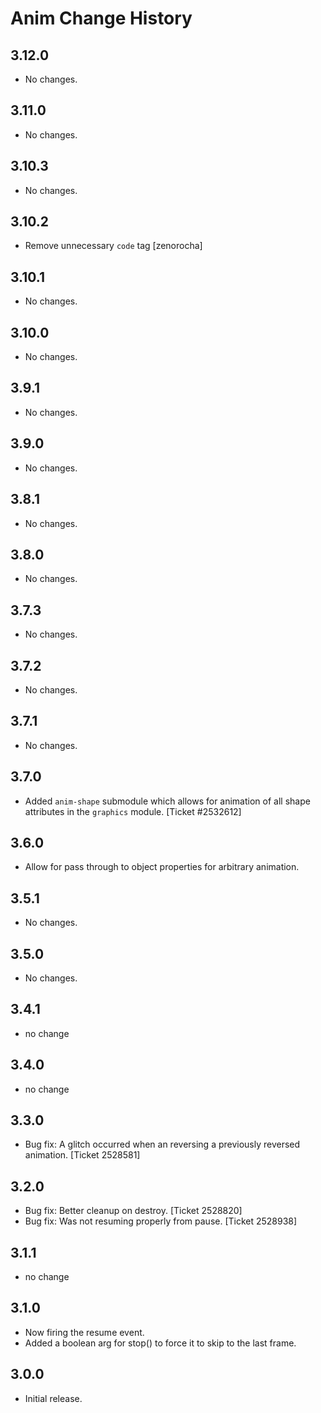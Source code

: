 Anim Change History
===================

3.12.0
------

* No changes.

3.11.0
------

* No changes.

3.10.3
------

* No changes.

3.10.2
------

* Remove unnecessary `code` tag [zenorocha]

3.10.1
------

* No changes.

3.10.0
------

* No changes.

3.9.1
-----

* No changes.

3.9.0
-----

* No changes.

3.8.1
-----

* No changes.

3.8.0
-----

* No changes.

3.7.3
-----

* No changes.

3.7.2
-----

* No changes.

3.7.1
-----

* No changes.

3.7.0
-----

* Added `anim-shape` submodule which allows for animation of all shape
  attributes in the `graphics` module. [Ticket #2532612]

3.6.0
-----
  * Allow for pass through to object properties for arbitrary animation.

3.5.1
-----

  * No changes.

3.5.0
-----
  * No changes.


3.4.1
-----
  * no change


3.4.0
-----
  * no change


3.3.0
-----

  * Bug fix: A glitch occurred when an reversing a previously reversed
    animation. [Ticket 2528581]


3.2.0
-----

  * Bug fix: Better cleanup on destroy. [Ticket 2528820]
  * Bug fix: Was not resuming properly from pause. [Ticket 2528938]


3.1.1
-----
  * no change


3.1.0
-----
  * Now firing the resume event.
  * Added a boolean arg for stop() to force it to skip to the last frame.


3.0.0
-----
  * Initial release.
